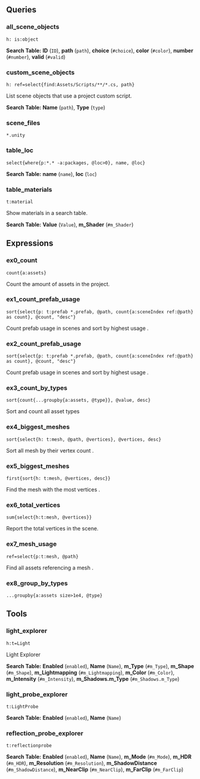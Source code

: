 ## Queries
### all_scene_objects
`h: is:object`

**Search Table:** **ID** (`ID`), **path** (`path`), **choice** (`#choice`), **color** (`#color`), **number** (`#number`), **valid** (`#valid`)

### custom_scene_objects
`h: ref=select{find:Assets/Scripts/**/*.cs, path}`


List scene objects that use a project custom script.

**Search Table:** **Name** (`path`), **Type** (`type`)

### scene_files
`*.unity`


### table_loc
`select{where{p:*.* -a:packages, @loc>0}, name, @loc}`

**Search Table:** **name** (`name`), **loc** (`loc`)

### table_materials
`t:material`


Show materials in a search table.

**Search Table:** **Value** (`Value`), **m_Shader** (`#m_Shader`)

## Expressions
### ex0_count
`count{a:assets}`


Count the amount of assets in the project.


### ex1_count_prefab_usage
`sort{select{p: t:prefab *.prefab, @path, count{a:sceneIndex ref:@path} as count}, @count, "desc"} `


Count prefab usage in scenes and sort by highest usage.


### ex2_count_prefab_usage
`sort{select{p: t:prefab *.prefab, @path, count{a:sceneIndex ref:@path} as count}, @count, "desc"} `


Count prefab usage in scenes and sort by highest usage.


### ex3_count_by_types
`sort{count{...groupby{a:assets, @type}}, @value, desc} `


Sort and count all asset types



### ex4_biggest_meshes
`sort{select{h: t:mesh, @path, @vertices}, @vertices, desc} `


Sort all mesh by their vertex count.


### ex5_biggest_meshes
`first{sort{h: t:mesh, @vertices, desc}} `


Find the mesh with the most vertices.


### ex6_total_vertices
`sum{select{h:t:mesh, @vertices}} `


Report the total vertices in the scene.


### ex7_mesh_usage
`ref=select{p:t:mesh, @path} `


Find all assets referencing a mesh.


### ex8_group_by_types
`...groupby{a:assets size>1e4, @type}`


## Tools
### light_explorer
`h:t=Light`


Light Explorer

**Search Table:** **Enabled** (`enabled`), **Name** (`Name`), **m_Type** (`#m_Type`), **m_Shape** (`#m_Shape`), **m_Lightmapping** (`#m_Lightmapping`), **m_Color** (`#m_Color`), **m_Intensity** (`#m_Intensity`), **m_Shadows.m_Type** (`#m_Shadows.m_Type`)

### light_probe_explorer
`t:LightProbe`

**Search Table:** **Enabled** (`enabled`), **Name** (`Name`)

### reflection_probe_explorer
`t:reflectionprobe`

**Search Table:** **Enabled** (`enabled`), **Name** (`Name`), **m_Mode** (`#m_Mode`), **m_HDR** (`#m_HDR`), **m_Resolution** (`#m_Resolution`), **m_ShadowDistance** (`#m_ShadowDistance`), **m_NearClip** (`#m_NearClip`), **m_FarClip** (`#m_FarClip`)


